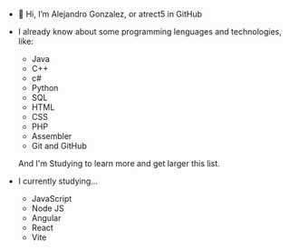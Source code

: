 - 👋 Hi, I’m Alejandro Gonzalez, or atrect5 in GitHub
- I already know about some programming lenguages and technologies, like:
    - Java
    - C++
    - c#
    - Python
    - SQL
    - HTML
    - CSS
    - PHP
    - Assembler
    - Git and GitHub
        
  And I'm Studying to learn more and get larger this list.  
  
  
- I currently studying...
    - JavaScript
    - Node JS
    - Angular
    - React
    - Vite
<!---
- 👀 I’m interested in 
- 💞️ I’m looking to collaborate on ...
- 📫 How to reach me ...
- 😄 Pronouns: ...
- ⚡ Fun fact: ...


atrect-5/atrect-5 is a ✨ special ✨ repository because its `README.md` (this file) appears on your GitHub profile.
You can click the Preview link to take a look at your changes.
--->
